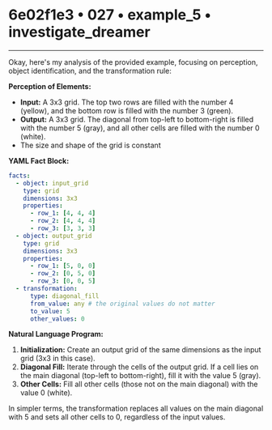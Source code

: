 # 6e02f1e3 • 027 • example_5 • investigate_dreamer

---
Okay, here's my analysis of the provided example, focusing on perception, object identification, and the transformation rule:

**Perception of Elements:**

*   **Input:** A 3x3 grid. The top two rows are filled with the number 4 (yellow), and the bottom row is filled with the number 3 (green).
*   **Output:** A 3x3 grid. The diagonal from top-left to bottom-right is filled with the number 5 (gray), and all other cells are filled with the number 0 (white).
*	The size and shape of the grid is constant

**YAML Fact Block:**



```yaml
facts:
  - object: input_grid
    type: grid
    dimensions: 3x3
    properties:
      - row_1: [4, 4, 4]
      - row_2: [4, 4, 4]
      - row_3: [3, 3, 3]
  - object: output_grid
    type: grid
    dimensions: 3x3
    properties:
      - row_1: [5, 0, 0]
      - row_2: [0, 5, 0]
      - row_3: [0, 0, 5]
  - transformation:
      type: diagonal_fill
      from_value: any # the original values do not matter
      to_value: 5
      other_values: 0

```



**Natural Language Program:**

1.  **Initialization:** Create an output grid of the same dimensions as the input grid (3x3 in this case).
2.  **Diagonal Fill:** Iterate through the cells of the output grid. If a cell lies on the main diagonal (top-left to bottom-right), fill it with the value 5 (gray).
3.  **Other Cells:** Fill all other cells (those not on the main diagonal) with the value 0 (white).

In simpler terms, the transformation replaces all values on the main diagonal with 5 and sets all other cells to 0, regardless of the input values.

